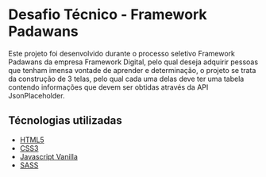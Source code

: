 # Desafio Técnico - Framework Padawans
Este projeto foi desenvolvido durante o processo seletivo Framework Padawans da empresa Framework Digital, pelo qual deseja adquirir pessoas que tenham imensa vontade de aprender e determinação, o projeto se trata da construção de 3 telas, pelo qual cada uma delas deve ter uma tabela contendo informações que devem ser obtidas através da API JsonPlaceholder. 


## Técnologias utilizadas
<!--ts-->
   * [HTML5](#HTML5)
   * [CSS3](#CSS3)
   * [Javascript Vanilla](#VanillaJS)
   * [SASS](#SASS)
<!--te-->

